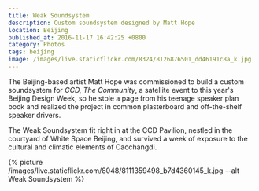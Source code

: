 ```yaml
---
title: Weak Soundsystem
description: Custom soundsystem designed by Matt Hope
location: Beijing
published_at: 2016-11-17 16:42:25 +0800
category: Photos
tags: beijing
image: /images/live.staticflickr.com/8324/8126876501_dd46191c8a_k.jpg
---
```


The Beijing-based artist Matt Hope was commissioned to build a custom
soundsystem for *CCD, The Community*, a satellite event to this year's Beijing
Design Week, so he stole a page from his teenage speaker plan book and realized
the project in common plasterboard and off-the-shelf speaker drivers.

The Weak Soundsystem fit right in at the CCD Pavilion, nestled in the courtyard
of White Space Beijing, and survived a week of exposure to the cultural and
climatic elements of Caochangdi.

{% picture /images/live.staticflickr.com/8048/8111359498_b7d4360145_k.jpg --alt Weak Soundsystem %}
